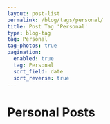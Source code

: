 ```yaml
---
layout: post-list
permalink: /blog/tags/personal/
title: Post Tag 'Personal'
type: blog-tag
tag: Personal
tag-photos: true
pagination: 
  enabled: true
  tag: Personal
  sort_field: date
  sort_reverse: true  
---
```

# Personal Posts 
